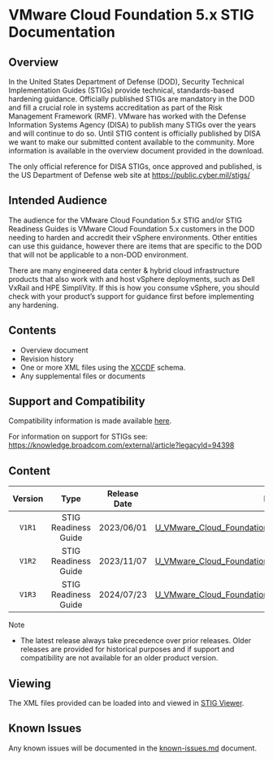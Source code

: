 # VMware Cloud Foundation 5.x STIG Documentation

## Overview
In the United States Department of Defense (DOD), Security Technical Implementation Guides (STIGs) provide technical, standards-based hardening guidance. Officially published STIGs are mandatory in the DOD and fill a crucial role in systems accreditation as part of the Risk Management Framework (RMF). VMware has worked with the Defense Information Systems Agency (DISA) to publish many STIGs over the years and will continue to do so. Until STIG content is officially published by DISA we want to make our submitted content available to the community. More information is available in the overview document provided in the download.

The only official reference for DISA STIGs, once approved and published, is the US Department of Defense web site at https://public.cyber.mil/stigs/

## Intended Audience
The audience for the VMware Cloud Foundation 5.x STIG and/or STIG Readiness Guides is VMware Cloud Foundation 5.x customers in the DOD needing to harden and accredit their vSphere environments. Other entities can use this guidance, however there are items that are specific to the DOD that will not be applicable to a non-DOD environment.  

There are many engineered data center & hybrid cloud infrastructure products that also work with and host vSphere deployments, such as Dell VxRail and HPE SimpliVity. If this is how you consume vSphere, you should check with your product’s support for guidance first before implementing any hardening.

## Contents
- Overview document
- Revision history
- One or more XML files using the [XCCDF](https://csrc.nist.gov/Projects/Security-Content-Automation-Protocol/Specifications/xccdf) schema.
- Any supplemental files or documents

## Support and Compatibility
Compatibility information is made available [here](../README.md#compatibility).

For information on support for STIGs see: https://knowledge.broadcom.com/external/article?legacyId=94398

## Content
|      Version      |        Type        |     Release Date   |      Download      |
|:-----------------:|:------------------:|:------------------:|:------------------:|
|     `V1R1`        |STIG Readiness Guide|     2023/06/01     |[U_VMware_Cloud_Foundation_5_x_STIG_Readiness_Guide_v1r1.zip](U_VMware_Cloud_Foundation_5_x_STIG_Readiness_Guide_v1r1.zip)|
|     `V1R2`        |STIG Readiness Guide|     2023/11/07     |[U_VMware_Cloud_Foundation_5_x_STIG_Readiness_Guide_v1r2.zip](U_VMware_Cloud_Foundation_5_x_STIG_Readiness_Guide_v1r2.zip)|
|     `V1R3`        |STIG Readiness Guide|     2024/07/23     |[U_VMware_Cloud_Foundation_5_x_STIG_Readiness_Guide_v1r3.zip](U_VMware_Cloud_Foundation_5_x_STIG_Readiness_Guide_v1r3.zip)|

> [!NOTE]
> - The latest release always take precedence over prior releases. Older releases are provided for historical purposes and if support and compatibility are not available for an older product version.  

## Viewing
The XML files provided can be loaded into and viewed in [STIG Viewer](https://public.cyber.mil/stigs/stig-viewing-tools/).  

## Known Issues
Any known issues will be documented in the [known-issues.md](known-issues.md) document.  

